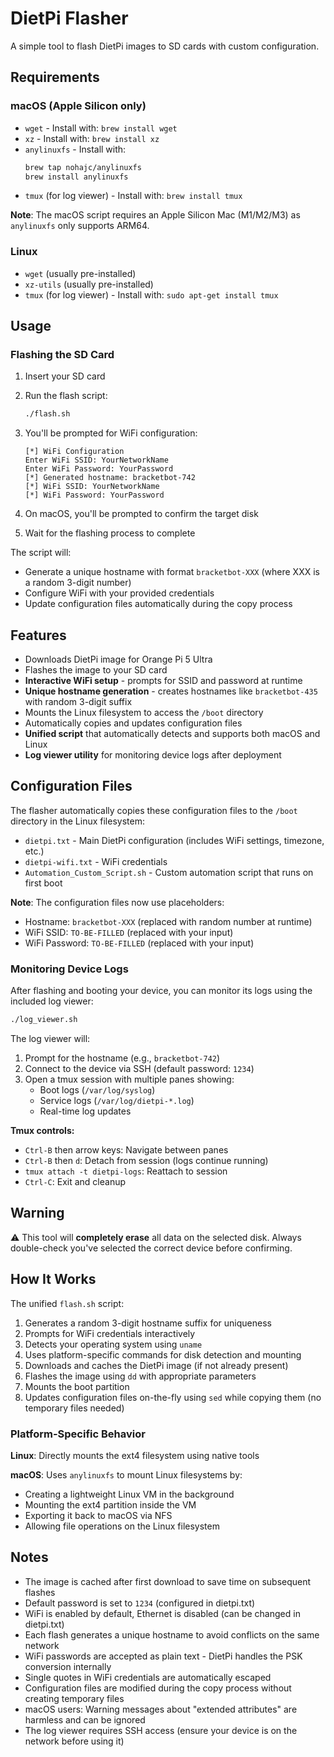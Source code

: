 # DietPi Flasher

A simple tool to flash DietPi images to SD cards with custom configuration.

## Requirements

### macOS (Apple Silicon only)
- `wget` - Install with: `brew install wget`
- `xz` - Install with: `brew install xz`
- `anylinuxfs` - Install with:
  ```bash
  brew tap nohajc/anylinuxfs
  brew install anylinuxfs
  ```
- `tmux` (for log viewer) - Install with: `brew install tmux`
  
**Note**: The macOS script requires an Apple Silicon Mac (M1/M2/M3) as `anylinuxfs` only supports ARM64.

### Linux
- `wget` (usually pre-installed)
- `xz-utils` (usually pre-installed)
- `tmux` (for log viewer) - Install with: `sudo apt-get install tmux`

## Usage

### Flashing the SD Card

1. Insert your SD card

2. Run the flash script:
   ```bash
   ./flash.sh
   ```

3. You'll be prompted for WiFi configuration:
   ```
   [*] WiFi Configuration
   Enter WiFi SSID: YourNetworkName
   Enter WiFi Password: YourPassword
   [*] Generated hostname: bracketbot-742
   [*] WiFi SSID: YourNetworkName
   [*] WiFi Password: YourPassword
   ```

4. On macOS, you'll be prompted to confirm the target disk

5. Wait for the flashing process to complete

The script will:
- Generate a unique hostname with format `bracketbot-XXX` (where XXX is a random 3-digit number)
- Configure WiFi with your provided credentials
- Update configuration files automatically during the copy process

## Features

- Downloads DietPi image for Orange Pi 5 Ultra
- Flashes the image to your SD card
- **Interactive WiFi setup** - prompts for SSID and password at runtime
- **Unique hostname generation** - creates hostnames like `bracketbot-435` with random 3-digit suffix
- Mounts the Linux filesystem to access the `/boot` directory
- Automatically copies and updates configuration files
- **Unified script** that automatically detects and supports both macOS and Linux
- **Log viewer utility** for monitoring device logs after deployment

## Configuration Files

The flasher automatically copies these configuration files to the `/boot` directory in the Linux filesystem:

- `dietpi.txt` - Main DietPi configuration (includes WiFi settings, timezone, etc.)
- `dietpi-wifi.txt` - WiFi credentials  
- `Automation_Custom_Script.sh` - Custom automation script that runs on first boot

**Note**: The configuration files now use placeholders:
- Hostname: `bracketbot-XXX` (replaced with random number at runtime)
- WiFi SSID: `TO-BE-FILLED` (replaced with your input)
- WiFi Password: `TO-BE-FILLED` (replaced with your input)

### Monitoring Device Logs

After flashing and booting your device, you can monitor its logs using the included log viewer:

```bash
./log_viewer.sh
```

The log viewer will:
1. Prompt for the hostname (e.g., `bracketbot-742`)
2. Connect to the device via SSH (default password: `1234`)
3. Open a tmux session with multiple panes showing:
   - Boot logs (`/var/log/syslog`)
   - Service logs (`/var/log/dietpi-*.log`)
   - Real-time log updates

**Tmux controls:**
- `Ctrl-B` then arrow keys: Navigate between panes
- `Ctrl-B` then `d`: Detach from session (logs continue running)
- `tmux attach -t dietpi-logs`: Reattach to session
- `Ctrl-C`: Exit and cleanup

## Warning

⚠️ This tool will **completely erase** all data on the selected disk. Always double-check you've selected the correct device before confirming.

## How It Works

The unified `flash.sh` script:
1. Generates a random 3-digit hostname suffix for uniqueness
2. Prompts for WiFi credentials interactively
3. Detects your operating system using `uname`
4. Uses platform-specific commands for disk detection and mounting
5. Downloads and caches the DietPi image (if not already present)
6. Flashes the image using `dd` with appropriate parameters
7. Mounts the boot partition
8. Updates configuration files on-the-fly using `sed` while copying them (no temporary files needed)

### Platform-Specific Behavior

**Linux**: Directly mounts the ext4 filesystem using native tools

**macOS**: Uses `anylinuxfs` to mount Linux filesystems by:
- Creating a lightweight Linux VM in the background
- Mounting the ext4 partition inside the VM
- Exporting it back to macOS via NFS
- Allowing file operations on the Linux filesystem

## Notes

- The image is cached after first download to save time on subsequent flashes
- Default password is set to `1234` (configured in dietpi.txt)
- WiFi is enabled by default, Ethernet is disabled (can be changed in dietpi.txt)
- Each flash generates a unique hostname to avoid conflicts on the same network
- WiFi passwords are accepted as plain text - DietPi handles the PSK conversion internally
- Single quotes in WiFi credentials are automatically escaped
- Configuration files are modified during the copy process without creating temporary files
- macOS users: Warning messages about "extended attributes" are harmless and can be ignored
- The log viewer requires SSH access (ensure your device is on the network before using it)
